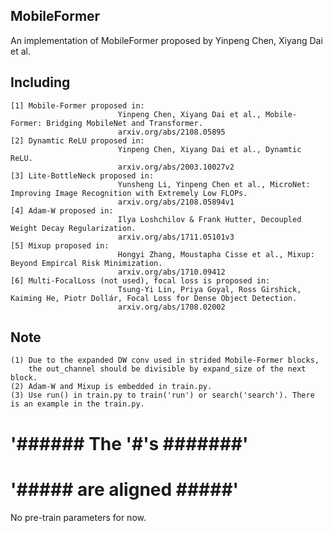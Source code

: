 ## MobileFormer
  An implementation of MobileFormer proposed by Yinpeng Chen, Xiyang Dai et al.
## Including
    [1] Mobile-Former proposed in: 
                            Yinpeng Chen, Xiyang Dai et al., Mobile-Former: Bridging MobileNet and Transformer. 
                            arxiv.org/abs/2108.05895
    [2] Dynamtic ReLU proposed in: 
                            Yinpeng Chen, Xiyang Dai et al., Dynamtic ReLU. 
                            arxiv.org/abs/2003.10027v2
    [3] Lite-BottleNeck proposed in: 
                            Yunsheng Li, Yinpeng Chen et al., MicroNet: Improving Image Recognition with Extremely Low FLOPs. 
                            arxiv.org/abs/2108.05894v1
    [4] Adam-W proposed in:
                            Ilya Loshchilov & Frank Hutter, Decoupled Weight Decay Regularization.
                            arxiv.org/abs/1711.05101v3
    [5] Mixup proposed in:
                            Hongyi Zhang, Moustapha Cisse et al., Mixup: Beyond Empircal Risk Minimization.
                            arxiv.org/abs/1710.09412
    [6] Multi-FocalLoss (not used), focal loss is proposed in:
                            Tsung-Yi Lin, Priya Goyal, Ross Girshick, Kaiming He, Piotr Dollár, Focal Loss for Dense Object Detection.
                            arxiv.org/abs/1708.02002
## Note
    (1) Due to the expanded DW conv used in strided Mobile-Former blocks, 
        the out_channel should be divisible by expand_size of the next block.
    (2) Adam-W and Mixup is embedded in train.py.
    (3) Use run() in train.py to train('run') or search('search'). There is an example in the train.py.
# '###### The '#'s  #######'
# '##### are aligned #####'
No pre-train parameters for now.
